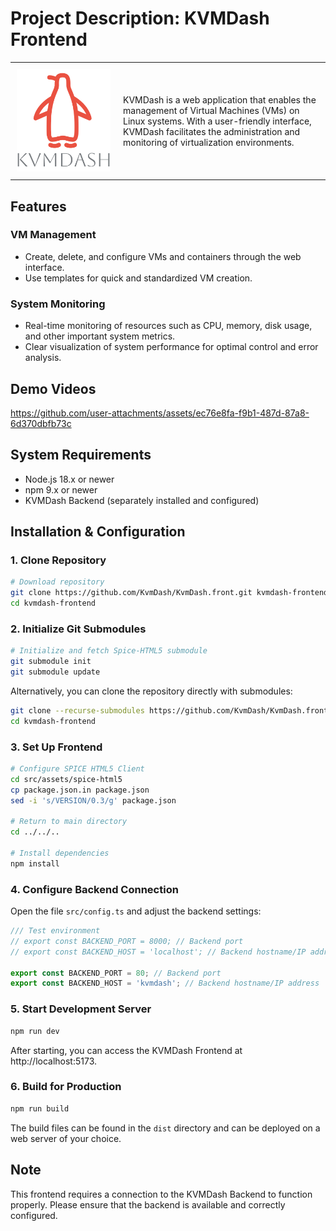# Project Description: KVMDash Frontend

<table style="border-collapse: collapse; width: 100%;">
    <tr>
        <td style="width: 150px; padding: 10px; vertical-align: middle;">
            <img src="src/assets/kvmdash.svg" alt="KvmDash Logo" style="max-width: 100%;">
        </td>
        <td style="padding: 10px; vertical-align: middle;">
            KVMDash is a web application that enables the management of Virtual Machines (VMs) on Linux systems.
            With a user-friendly interface, KVMDash facilitates the administration and monitoring of virtualization environments.
        </td>
    </tr>
</table>

## Features

### VM Management
* Create, delete, and configure VMs and containers through the web interface.
* Use templates for quick and standardized VM creation.

### System Monitoring
* Real-time monitoring of resources such as CPU, memory, disk usage, and other important system metrics.
* Clear visualization of system performance for optimal control and error analysis.

## Demo Videos

https://github.com/user-attachments/assets/ec76e8fa-f9b1-487d-87a8-6d370dbfb73c

## System Requirements

* Node.js 18.x or newer
* npm 9.x or newer
* KVMDash Backend (separately installed and configured)

## Installation & Configuration

### 1. Clone Repository

```bash
# Download repository
git clone https://github.com/KvmDash/KvmDash.front.git kvmdash-frontend
cd kvmdash-frontend
```

### 2. Initialize Git Submodules

```bash
# Initialize and fetch Spice-HTML5 submodule
git submodule init
git submodule update
```

Alternatively, you can clone the repository directly with submodules:

```bash
git clone --recurse-submodules https://github.com/KvmDash/KvmDash.front.git kvmdash-frontend
cd kvmdash-frontend
```

### 3. Set Up Frontend

```bash
# Configure SPICE HTML5 Client
cd src/assets/spice-html5
cp package.json.in package.json
sed -i 's/VERSION/0.3/g' package.json

# Return to main directory
cd ../../..

# Install dependencies
npm install
```

### 4. Configure Backend Connection

Open the file `src/config.ts` and adjust the backend settings:

```javascript
/// Test environment
// export const BACKEND_PORT = 8000; // Backend port
// export const BACKEND_HOST = 'localhost'; // Backend hostname/IP address

export const BACKEND_PORT = 80; // Backend port
export const BACKEND_HOST = 'kvmdash'; // Backend hostname/IP address
```

### 5. Start Development Server

```bash
npm run dev
```

After starting, you can access the KVMDash Frontend at http://localhost:5173.

### 6. Build for Production

```bash
npm run build
```

The build files can be found in the `dist` directory and can be deployed on a web server of your choice.

## Note

This frontend requires a connection to the KVMDash Backend to function properly. Please ensure that the backend is available and correctly configured.